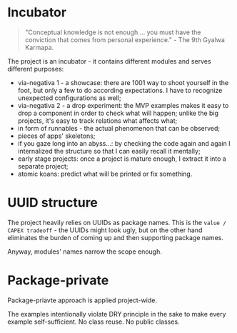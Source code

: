
# Incubator

> "Conceptual knowledge is not enough ... you must have the conviction that comes from personal experience." - The 9th Gyalwa Karmapa.

The project is an incubator - it contains different modules and serves different purposes:

- via-negativa 1 - a showcase: there are 1001 way to shoot yourself in the foot, but only a few to do according expectations. I have to recognize unexpected configurations as well;
- via-negativa 2 - a drop experiment: the MVP examples makes it easy to drop a component in order to check what will happen; unlike the big projects, it's easy to track relations what affects what;
- in form of runnables - the actual phenomenon that can be observed;
- pieces of apps' skeletons;
- if you gaze long into an abyss...: by checking the code again and again I internalized the structure so that I can easily recall it mentally;
- early stage projects: once a project is mature enough, I extract it into a separate project;
- atomic koans: predict what will be printed or fix something.

# UUID structure

The project heavily relies on UUIDs as package names. This is the `value / CAPEX tradeoff` - the UUIDs might look ugly, but on the other hand eliminates the burden of coming up and then supporting package names.

Anyway, modules' names narrow the scope enough.

# Package-private

Package-priavte approach is applied project-wide. 

The examples intentionally violate DRY principle in the sake to make every example self-sufficient. No class reuse. No public classes.